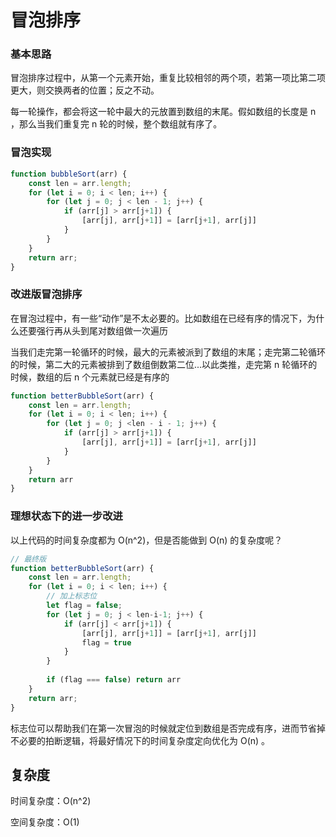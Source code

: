 # 冒泡排序



### 基本思路

冒泡排序过程中，从第一个元素开始，重复比较相邻的两个项，若第一项比第二项更大，则交换两者的位置；反之不动。

每一轮操作，都会将这一轮中最大的元放置到数组的末尾。假如数组的长度是 n ，那么当我们重复完 n 轮的时候，整个数组就有序了。



### 冒泡实现

```javascript
function bubbleSort(arr) {
    const len = arr.length;
    for (let i = 0; i < len; i++) {
        for (let j = 0; j < len - 1; j++) {
            if (arr[j] > arr[j+1]) {
                [arr[j], arr[j+1]] = [arr[j+1], arr[j]]
            }
        }
    }
    return arr;
}
```



### 改进版冒泡排序

在冒泡过程中，有一些“动作”是不太必要的。比如数组在已经有序的情况下，为什么还要强行再从头到尾对数组做一次遍历

当我们走完第一轮循环的时候，最大的元素被派到了数组的末尾；走完第二轮循环的时候，第二大的元素被排到了数组倒数第二位...以此类推，走完第 n 轮循环的时候，数组的后 n 个元素就已经是有序的

```javascript
function betterBubbleSort(arr) {
    const len = arr.length;
    for (let i = 0; i < len; i++) {
        for (let j = 0; j <len - i - 1; j++) {
            if (arr[j] > arr[j+1]) {
                [arr[j], arr[j+1]] = [arr[j+1], arr[j]]
            }
        }
    }
    return arr
}
```



### 理想状态下的进一步改进

以上代码的时间复杂度都为 O(n^2)，但是否能做到 O(n) 的复杂度呢？

```javascript
// 最终版
function betterBubbleSort(arr) {
    const len = arr.length;
    for (let i = 0; i < len; i++) {
        // 加上标志位
        let flag = false;
        for (let j = 0; j < len-i-1; j++) {
            if (arr[j] < arr[j+1]) {
                [arr[j], arr[j+1]] = [arr[j+1], arr[j]]
                flag = true
            }
        }
        
        if (flag === false) return arr
    }
    return arr;
}
```

标志位可以帮助我们在第一次冒泡的时候就定位到数组是否完成有序，进而节省掉不必要的拍断逻辑，将最好情况下的时间复杂度定向优化为 O(n) 。





## 复杂度

时间复杂度：O(n^2)

空间复杂度：O(1)


